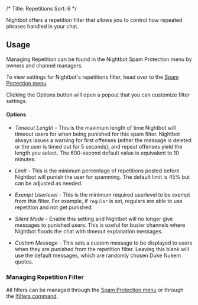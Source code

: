 /*
Title: Repetitions
Sort: 6
*/

Nightbot offers a repetition filter that allows you to control how repeated phrases handled in your chat.

## Usage

Managing Repetition can be found in the Nightbot Spam Protection menu by owners and channel managers.

To view settings for Nightbot's repetitions filter, head over to the [Spam Protection menu](https://nightbot.tv/spam_protection).

Clicking the Options button will open a popout that you can customize filter settings.

#### Options

- *Timeout Length* - This is the maximum length of time Nightbot will timeout users for when being punished for this spam filter. Nightbot always issues a warning for first offenses (either the message is deleted or the user is timed out for 5 seconds), and repeat offenses yield the length you select. The 600-second default value is equivalent to 10 minutes.

- *Limit* - This is the minimum percentage of repetitions posted before Nightbot will punish the user for spamming. The default limit is 45% but can be adjusted as needed.

- *Exempt Userlevel* - This is the minimum required userlevel to be exempt from this filter. For example, if `regular` is set, regulars are able to use repetition and not get punished.

- *Silent Mode* - Enable this setting and Nightbot will no longer give messages to punished users. This is useful for busier channels where Nightbot floods the chat with timeout explanation messages.

- *Custom Message* - This sets a custom message to be displayed to users when they are punished from the repetition filter. Leaving this blank will use the default messages, which are randomly chosen Duke Nukem quotes.

### Managing Repetition Filter

All filters can be managed through the [Spam Protection menu](https://nightbot.tv/spam_protection) or through the [!filters command](https://docs.nightbot.tv/commands/filters).
